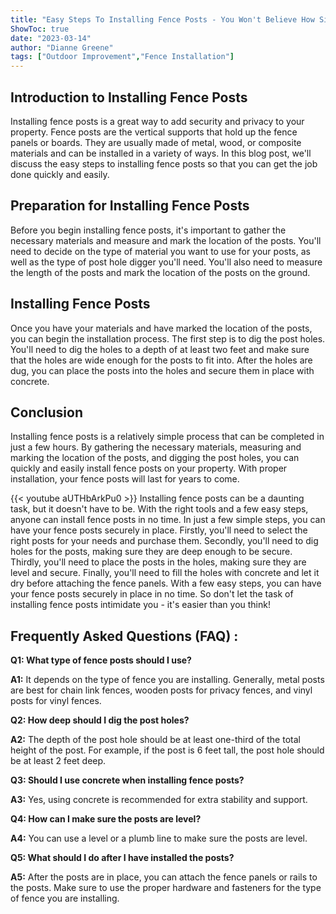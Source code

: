 ```yaml
---
title: "Easy Steps To Installing Fence Posts - You Won't Believe How Simple It Is!"
ShowToc: true 
date: "2023-03-14"
author: "Dianne Greene" 
tags: ["Outdoor Improvement","Fence Installation"]
---
```

## Introduction to Installing Fence Posts
Installing fence posts is a great way to add security and privacy to your property. Fence posts are the vertical supports that hold up the fence panels or boards. They are usually made of metal, wood, or composite materials and can be installed in a variety of ways. In this blog post, we'll discuss the easy steps to installing fence posts so that you can get the job done quickly and easily.

## Preparation for Installing Fence Posts
Before you begin installing fence posts, it's important to gather the necessary materials and measure and mark the location of the posts. You'll need to decide on the type of material you want to use for your posts, as well as the type of post hole digger you'll need. You'll also need to measure the length of the posts and mark the location of the posts on the ground.

## Installing Fence Posts
Once you have your materials and have marked the location of the posts, you can begin the installation process. The first step is to dig the post holes. You'll need to dig the holes to a depth of at least two feet and make sure that the holes are wide enough for the posts to fit into. After the holes are dug, you can place the posts into the holes and secure them in place with concrete.

## Conclusion
Installing fence posts is a relatively simple process that can be completed in just a few hours. By gathering the necessary materials, measuring and marking the location of the posts, and digging the post holes, you can quickly and easily install fence posts on your property. With proper installation, your fence posts will last for years to come.

{{< youtube aUTHbArkPu0 >}} 
Installing fence posts can be a daunting task, but it doesn't have to be. With the right tools and a few easy steps, anyone can install fence posts in no time. In just a few simple steps, you can have your fence posts securely in place. Firstly, you'll need to select the right posts for your needs and purchase them. Secondly, you'll need to dig holes for the posts, making sure they are deep enough to be secure. Thirdly, you'll need to place the posts in the holes, making sure they are level and secure. Finally, you'll need to fill the holes with concrete and let it dry before attaching the fence panels. With a few easy steps, you can have your fence posts securely in place in no time. So don't let the task of installing fence posts intimidate you - it's easier than you think!

## Frequently Asked Questions (FAQ) :
**Q1: What type of fence posts should I use?**

**A1:** It depends on the type of fence you are installing. Generally, metal posts are best for chain link fences, wooden posts for privacy fences, and vinyl posts for vinyl fences.

**Q2: How deep should I dig the post holes?**

**A2:** The depth of the post hole should be at least one-third of the total height of the post. For example, if the post is 6 feet tall, the post hole should be at least 2 feet deep.

**Q3: Should I use concrete when installing fence posts?**

**A3:** Yes, using concrete is recommended for extra stability and support.

**Q4: How can I make sure the posts are level?**

**A4:** You can use a level or a plumb line to make sure the posts are level.

**Q5: What should I do after I have installed the posts?**

**A5:** After the posts are in place, you can attach the fence panels or rails to the posts. Make sure to use the proper hardware and fasteners for the type of fence you are installing.





